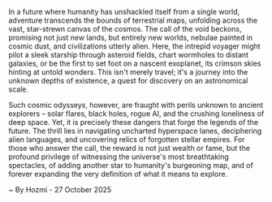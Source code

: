 
In a future where humanity has unshackled itself from a single world, adventure transcends the bounds of terrestrial maps, unfolding across the vast, star-strewn canvas of the cosmos. The call of the void beckons, promising not just new lands, but entirely new worlds, nebulae painted in cosmic dust, and civilizations utterly alien. Here, the intrepid voyager might pilot a sleek starship through asteroid fields, chart wormholes to distant galaxies, or be the first to set foot on a nascent exoplanet, its crimson skies hinting at untold wonders. This isn't merely travel; it's a journey into the unknown depths of existence, a quest for discovery on an astronomical scale.

Such cosmic odysseys, however, are fraught with perils unknown to ancient explorers – solar flares, black holes, rogue AI, and the crushing loneliness of deep space. Yet, it is precisely these dangers that forge the legends of the future. The thrill lies in navigating uncharted hyperspace lanes, deciphering alien languages, and uncovering relics of forgotten stellar empires. For those who answer the call, the reward is not just wealth or fame, but the profound privilege of witnessing the universe's most breathtaking spectacles, of adding another star to humanity's burgeoning map, and of forever expanding the very definition of what it means to explore.

~ By Hozmi - 27 October 2025
